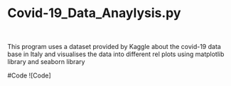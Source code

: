 <h1>Covid-19_Data_Anaylysis.py</h1>
<br />

This program uses a dataset provided by Kaggle about the covid-19 data base in Italy
and visualises the data into different rel plots using matplotlib library and seaborn library

#Code
![Code]
